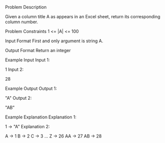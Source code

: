 Problem Description

Given a column title A as appears in an Excel sheet, return its corresponding column number.



Problem Constraints
1 <= |A| <= 100



Input Format
First and only argument is string A.



Output Format
Return an integer



Example Input
Input 1:

 1
Input 2:

 28


Example Output
Output 1:

 "A"
Output 2:

 "AB"


Example Explanation
Explanation 1:

 1 -> "A"
Explanation 2:

A  -> 1
B -> 2
C -> 3
...
Z -> 26
AA -> 27
AB -> 28 
